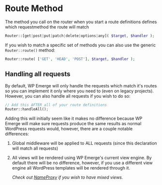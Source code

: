 # Route Method

The method you call on the router when you start a route definitions defines which requestmethod the route will match

```php
Router::[get|post|put|patch|delete|options|any]( $target, $handler );
```

If you wish to match a specific set of methods you can also use the generic `Router::route()` method:

```php
Router::route( ['GET', 'HEAD', 'POST'], $target, $handler );
```

## Handling all requests

By default, WP Emerge will only handle the requests which match it's routes so you can implement it only where you need to (even on legacy projects). However, you can also handle all requests if you wish to do so:
```php
// Add this AFTER all of your route definitions
Router::handleAll();
```

Adding this will initially seem like it makes no difference because WP Emerge will make sure requests produce the same results as normal WordPress requests would, however, there are a couple notable differences:

1. Global middleware will be applied to ALL requests (since this declaration will match all requests)
1. All views will be rendered using WP Emerge's current view engine. By default there will be no difference, however, if you use a different view engine all WordPress templates will be rendered through it.

    _Check out [NameProxy](../view/overview.md#nameproxy) if you wish to have mixed views._

